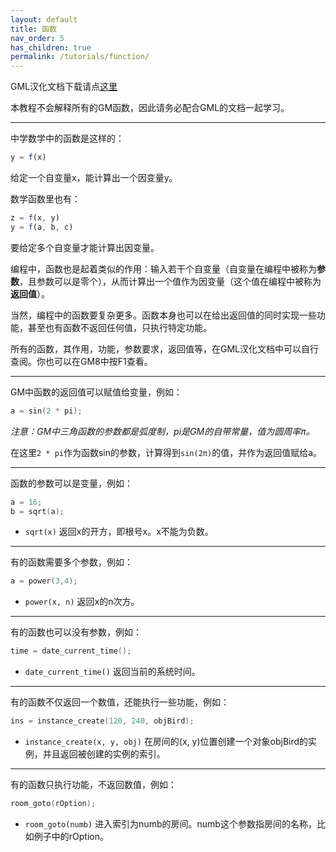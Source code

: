 ```yaml
---
layout: default
title: 函数
nav_order: 5
has_children: true
permalink: /tutorials/function/
---
```


GML汉化文档下载请点[这里](http://pan.baidu.com/s/1gfKRCd1)

本教程不会解释所有的GM函数，因此请务必配合GML的文档一起学习。

---

中学数学中的函数是这样的：

```js
y = f(x)
```

给定一个自变量x，能计算出一个因变量y。

数学函数里也有：

```js
z = f(x, y)
y = f(a, b, c)
```

要给定多个自变量才能计算出因变量。

编程中，函数也是起着类似的作用：输入若干个自变量（自变量在编程中被称为**参数**，且参数可以是零个），从而计算出一个值作为因变量（这个值在编程中被称为**返回值**）。

当然，编程中的函数要复杂更多。函数本身也可以在给出返回值的同时实现一些功能，甚至也有函数不返回任何值，只执行特定功能。

所有的函数，其作用，功能，参数要求，返回值等，在GML汉化文档中可以自行查阅。你也可以在GM8中按F1查看。

---

GM中函数的返回值可以赋值给变量，例如：

```c
a = sin(2 * pi);
```

*注意：GM中三角函数的参数都是弧度制，pi是GM的自带常量，值为圆周率π。*

在这里`2 * pi`作为函数sin的参数，计算得到`sin(2π)`的值，并作为返回值赋给a。

---

函数的参数可以是变量，例如：

```c
a = 16;
b = sqrt(a);
```

* `sqrt(x)` 返回x的开方，即根号x。x不能为负数。

---

有的函数需要多个参数，例如：

```c
a = power(3,4);
```

* `power(x, n)` 返回x的n次方。

---

有的函数也可以没有参数，例如：

```c
time = date_current_time();
```

* `date_current_time()` 返回当前的系统时间。

---

有的函数不仅返回一个数值，还能执行一些功能，例如：

```c
ins = instance_create(120, 240, objBird);
```

* `instance_create(x, y, obj)` 在房间的(x, y)位置创建一个对象objBird的实例，并且返回被创建的实例的索引。

---

有的函数只执行功能，不返回数值，例如：

```c
room_goto(rOption);
```

* `room_goto(numb)` 进入索引为numb的房间。numb这个参数指房间的名称，比如例子中的rOption。
